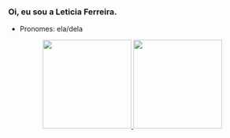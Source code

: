 ### Oi, eu sou a Leticia Ferreira.

- Pronomes: ela/dela

<div align="center">
  <a href="https://github.com/lethhyyy">
  <img height="180em" src="https://github-readme-stats.vercel.app/api?username=lethhyyy&show_icons=true&theme=dark&include_all_commits=true&count_private=true"/>
  <img height="180em" src="https://github-readme-stats.vercel.app/api/top-langs/?username=lethhyyy&layout=compact&langs_count=7&theme=dark"/>
</div>
